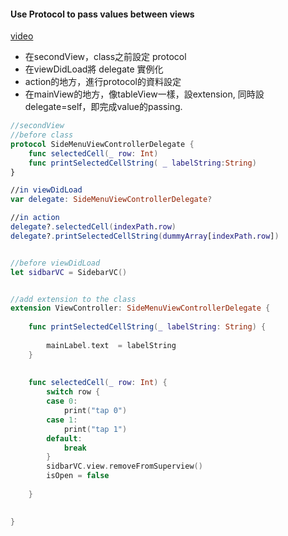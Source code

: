 #### Use Protocol to pass values between views
[video](https://www.youtube.com/watch?v=DBWu6TnhLeY)

- 在secondView，class之前設定 protocol
- 在viewDidLoad將 delegate 實例化
- action的地方，進行protocol的資料設定
- 在mainView的地方，像tableView一樣，設extension, 同時設delegate=self，即完成value的passing.

```Swift
//secondView
//before class
protocol SideMenuViewControllerDelegate {
    func selectedCell(_ row: Int)
    func printSelectedCellString( _ labelString:String)
}

//in viewDidLoad
var delegate: SideMenuViewControllerDelegate?

//in action 
delegate?.selectedCell(indexPath.row)
delegate?.printSelectedCellString(dummyArray[indexPath.row])
```

```Swift

//before viewDidLoad
let sidbarVC = SidebarVC()


//add extension to the class
extension ViewController: SideMenuViewControllerDelegate {
    
    func printSelectedCellString(_ labelString: String) {
        
        mainLabel.text  = labelString
    }
    
   
    func selectedCell(_ row: Int) {
        switch row {
        case 0:
            print("tap 0")
        case 1:
            print("tap 1")
        default:
            break
        }
        sidbarVC.view.removeFromSuperview()
        isOpen = false
        
    }

    
}

```
